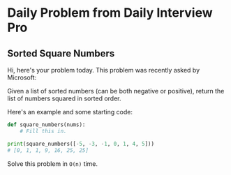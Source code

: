 # Daily Problem from Daily Interview Pro

## Sorted Square Numbers

Hi, here's your problem today. This problem was recently asked by Microsoft:

Given a list of sorted numbers (can be both negative or positive), 
return the list of numbers squared in sorted order.

Here's an example and some starting code:

```python
def square_numbers(nums):
    # Fill this in.

print(square_numbers([-5, -3, -1, 0, 1, 4, 5]))
# [0, 1, 1, 9, 16, 25, 25]
```

Solve this problem in `O(n)` time.